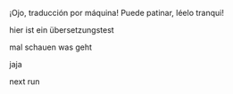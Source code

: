 ¡Ojo, traducción por máquina! Puede patinar, léelo tranqui!

hier ist ein übersetzungstest


mal schauen was geht

jaja

next run